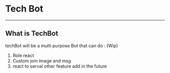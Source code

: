 <html>
  <body>
    <h1>Tech Bot</h1>
    <hr/>
    <h2>What is TechBot</h2>
    <p>techBot will be a multi purpose Bot that can do : (Wip) </p>
    <ol>
        <li>Role react</li>
        <li>Custom join image and msg</li>
        <li>react to serval other feature add in the future</li>
    </ol>
  </body>
</html>
